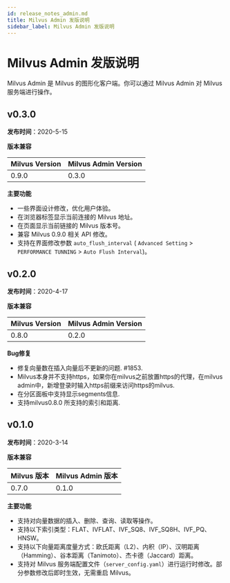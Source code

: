 ```yaml
---
id: release_notes_admin.md
title: Milvus Admin 发版说明
sidebar_label: Milvus Admin 发版说明
---
```


# Milvus Admin 发版说明

Milvus Admin 是 Milvus 的图形化客户端。你可以通过 Milvus Admin 对 Milvus 服务端进行操作。

## v0.3.0

<b>发布时间</b>：2020-5-15

<b>版本兼容</b>

| Milvus Version    | Milvus Admin Version  |
| ---------------| -----------------|
| 0.9.0          | 0.3.0           |


<b>主要功能</b>

- 一些界面设计修改，优化用户体验。
- 在浏览器标签显示当前连接的 Milvus 地址。
- 在页面显示当前链接的 Milvus 版本号。
- 兼容 Milvus 0.9.0 相关 API 修改。
- 支持在界面修改参数 `auto_flush_interval` ( `Advanced Setting` > `PERFORMANCE TUNNING` > `Auto Flush Interval`)。

## v0.2.0

<b>发布时间</b>：2020-4-17

<b>版本兼容</b>

| Milvus Version    | Milvus Admin Version  |
| ---------------| -----------------|
| 0.8.0          | 0.2.0           |

<b>Bug修复</b>

- 修复向量数在插入向量后不更新的问题. #1853.
- Milvus本身并不支持https，如果你在milvus之前放置https的代理，在milvus admin中，新增登录时输入https前缀来访问https的milvus.
- 在分区面板中支持显示segments信息.
- 支持milvus0.8.0 所支持的索引和距离.

## v0.1.0

<b>发布时间</b>：2020-3-14

<b>版本兼容</b>

| Milvus 版本    | Milvus Admin 版本  |
| ---------------| -----------------|
| 0.7.0          | 0.1.0           |

<b>主要功能</b>

- 支持对向量数据的插入、删除、查询、读取等操作。
- 支持以下索引类型：FLAT、IVFLAT、IVF_SQ8、IVF_SQ8H、IVF_PQ、HNSW。
- 支持以下向量距离度量方式：欧氏距离（L2）、内积（IP）、汉明距离（Hamming）、谷本距离（Tanimoto）、杰卡德（Jaccard）距离。
- 支持对 Milvus 服务端配置文件（`server_config.yaml`）进行运行时修改。部分参数修改后即时生效，无需重启 Milvus。
